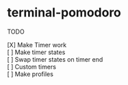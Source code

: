 # terminal-pomodoro

TODO

[X] Make Timer work  
[ ] Make timer states  
[ ] Swap timer states on timer end  
[ ] Custom timers  
[ ] Make profiles

